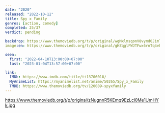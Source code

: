 ```yaml
---
date: "2020"
released: "2022-10-12"
title: Spy x Family
genres: [action, comedy]
completed: 25/37
verdict: pending

backdrop: https://www.themoviedb.org/t/p/original/wgMxlmsqonV8vymd0JimlUvg82D.jpg
image:en: https://www.themoviedb.org/t/p/original/gHZqglFWJTFwx6rnTq4vkPRnuxu.jpg

seen:
  first: "2022-04-10T13:00:00+07:00"
  last: "2023-01-04T13:57:00+07:00"

link:
  IMDb: https://www.imdb.com/title/tt13706018/
  MyAnimeList: https://myanimelist.net/anime/50265/Spy_x_Family
  TMDB: https://www.themoviedb.org/tv/120089-spyxfamily
---
```


<https://www.themoviedb.org/t/p/original/zNugnnR5KEmq9EzLcl0Me1UmHYk.jpg>
